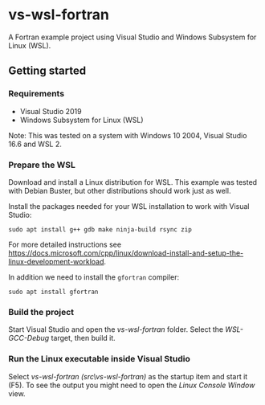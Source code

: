 # vs-wsl-fortran

A Fortran example project using Visual Studio and Windows Subsystem for Linux (WSL).

## Getting started

### Requirements

- Visual Studio 2019
- Windows Subsystem for Linux (WSL)

Note: This was tested on a system with Windows 10 2004, Visual Studio 16.6 and WSL 2.

### Prepare the WSL

Download and install a Linux distribution for WSL.
This example was tested with Debian Buster, but other distributions should work just as well.

Install the packages needed for your WSL installation to work with Visual Studio:
```
sudo apt install g++ gdb make ninja-build rsync zip
```
For more detailed instructions see https://docs.microsoft.com/cpp/linux/download-install-and-setup-the-linux-development-workload.

In addition we need to install the `gfortran` compiler:
```
sudo apt install gfortran
```

### Build the project

Start Visual Studio and open the *vs-wsl-fortran* folder.
Select the *WSL-GCC-Debug* target, then build it.

### Run the Linux executable inside Visual Studio

Select *vs-wsl-fortran (src\vs-wsl-fortran)* as the startup item and start it (F5).
To see the output you might need to open the *Linux Console Window* view.
